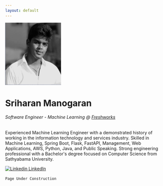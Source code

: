 ```yaml
---
layout: default
---
```


<img src="/sriharan_bw.png" height="200" width="180">

 # Sriharan Manogaran
 
 ###### Software Engineer - Machine Learning @ [Freshworks](www.freshworks.com/)

Experienced Machine Learning Engineer with a demonstrated history of working in the information technology and services industry. Skilled in Machine Learning, Spring Boot, Flask, FastAPI, Management, Web Applications, AWS, Python, Java, and Public Speaking. Strong engineering professional with a Bachelor's degree focused on Computer Science from Sathyabama University. 

[![Linkedin](https://i.stack.imgur.com/gVE0j.png) LinkedIn](https://www.linkedin.com/)
&nbsp;

```Page Under Construction```
